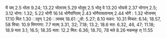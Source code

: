 भै यम् 2.5 भोता 9.24; 13.22 भोतारम् 5.29 भोतुम् 2.5 भोतृ वे 13.20 भोयसे 2.37 भोगान् 2.5; 3.12 भोगा: 1.32; 5.22 भोगी 16.14 भोगैयगितम् 2.43 भोगैयसतानाम् 2.44 भोगै : 1.32 भोजनम् 17.10 मित 1.30 ातृन् 1.26 ामयम् 18.61 ुवो: 5.27; 8.10 मकर: 10.31 मिचत: 6.14; 18.57, 58 मिचा: 10.9 मिणगणा: 7.7 मतम् 3.31, 32; 7.18; 13.2; 18.6 मत: 6.32, 46, 47; 11.18; 18.9 मता 3.1; 16.5; 18.35 मता: 12.2 मित: 6.36; 18.70, 78 मते 8.26 मकमकृ त् 11.55